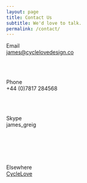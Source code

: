 ```yaml
---
layout: page
title: Contact Us
subtitle: We'd love to talk.
permalink: /contact/
---
```

<div class="cf">

<div class="fn fl-ns w-25-ns">Email</div>
<div class="fn fl-ns w-75-ns">
  <a href="mailto:james@cyclelovedesign.co?Subject=Hello%20via%20your%20website">james@cyclelovedesign.co</a>
</div>

<br><br>

<div class="fn fl-ns w-25-ns">Phone</div>
<div class="fn fl-ns w-75-ns">+44 (0)7817 284568</div>

<br><br>

<div class="fn fl-ns w-25-ns">Skype</div>
<div class="fn fl-ns w-75-ns">james_greig</div>

<br><br><br><br>

<div class="fn fl-ns w-25-ns">Elsewhere</div>
<div class="fn fl-ns w-75-ns"><a href="http://cyclelove.cc">CycleLove</a></div>

</div>
